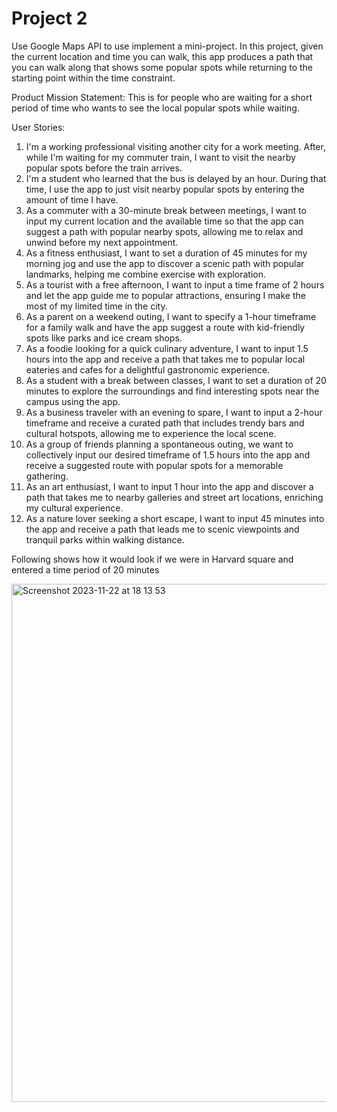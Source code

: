 # Project 2
Use Google Maps API to use implement a mini-project. In this project, given the current location and time you can walk, this app produces a path that you can walk along that shows some popular spots while returning to the starting point within the time constraint. 

Product Mission Statement:
This is for people who are waiting for a short period of time who wants to see the local popular spots while waiting.

User Stories:
1. I'm a working professional visiting another city for a work meeting. After, while I'm waiting for my commuter train, I want to visit the nearby popular spots before the train arrives.
2. I'm a student who learned that the bus is delayed by an hour. During that time, I use the app to just visit nearby popular spots by entering the amount of time I have.
3. As a commuter with a 30-minute break between meetings, I want to input my current location and the available time so that the app can suggest a path with popular nearby spots, allowing me to relax and unwind before my next appointment.
4. As a fitness enthusiast, I want to set a duration of 45 minutes for my morning jog and use the app to discover a scenic path with popular landmarks, helping me combine exercise with exploration.
5. As a tourist with a free afternoon, I want to input a time frame of 2 hours and let the app guide me to popular attractions, ensuring I make the most of my limited time in the city.
6. As a parent on a weekend outing, I want to specify a 1-hour timeframe for a family walk and have the app suggest a route with kid-friendly spots like parks and ice cream shops.
7. As a foodie looking for a quick culinary adventure, I want to input 1.5 hours into the app and receive a path that takes me to popular local eateries and cafes for a delightful gastronomic experience.
8. As a student with a break between classes, I want to set a duration of 20 minutes to explore the surroundings and find interesting spots near the campus using the app.
9. As a business traveler with an evening to spare, I want to input a 2-hour timeframe and receive a curated path that includes trendy bars and cultural hotspots, allowing me to experience the local scene.
10. As a group of friends planning a spontaneous outing, we want to collectively input our desired timeframe of 1.5 hours into the app and receive a suggested route with popular spots for a memorable gathering.
11. As an art enthusiast, I want to input 1 hour into the app and discover a path that takes me to nearby galleries and street art locations, enriching my cultural experience.
12. As a nature lover seeking a short escape, I want to input 45 minutes into the app and receive a path that leads me to scenic viewpoints and tranquil parks within walking distance.
   
Following shows how it would look if we were in Harvard square and entered a time period of 20 minutes

<img width="829" alt="Screenshot 2023-11-22 at 18 13 53" src="https://github.com/vrsreeganesh/Project2/assets/90840253/8cbec66a-f2a1-4d50-a707-26fadc70106b">

